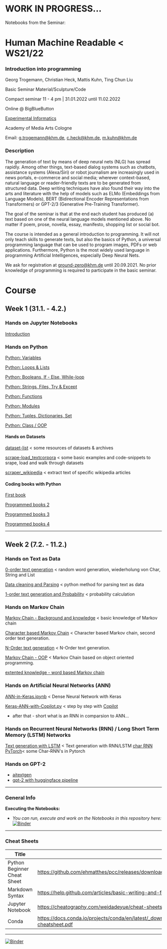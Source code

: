 # WORK IN PROGRESS...

Notebooks from the Seminar:

# Human Machine Readable < WS21/22

### Introduction into programming

Georg Trogemann, Christian Heck, Mattis Kuhn, Ting Chun Liu

Basic Seminar Material/Sculpture/Code

Compact seminar 11 - 4 pm | 31.01.2022 until 11.02.2022 

Online @ BigBlueButton

[Experimental Informatics](https://en.khm.de/exMedia_experimentelle_informatik/)

Academy of Media Arts Cologne

Email: g.trogemann@khm.de, c.heck@khm.de, m.kuhn@khm.de

### Description

The generation of text by means of deep neural nets (NLG) has spread rapidly. Among other things, text-based dialog systems such as chatbots, assistance systems (Alexa/Siri) or robot journalism are increasingly used in news portals, e-commerce and social media; wherever context-based, natural language or reader-friendly texts are to be generated from structured data. Deep writing techniques have also found their way into the arts and literature with the help of models such as ELMo (Embeddings from Language Models), BERT (Bidirectional Encoder Representations from Transformers) or GPT-2/3 (Generative Pre-Training Transformer).

The goal of the seminar is that at the end each student has produced (a) text based on one of the neural language models mentioned above. No matter if poem, prose, novella, essay, manifesto, shopping list or social bot.

The course is intended as a general introduction to programming. It will not only teach skills to generate texts, but also the basics of Python, a universal programming language that can be used to program images, PDFs or web applications. Furthermore, Python is the most widely used language in programming Artificial Intelligences, especially Deep Neural Nets.

We ask for registration at [ground-zero@khm.de](mailto:ground-zero@khm.de) until 20.09.2021. No prior knowledge of programming is required to participate in the basic seminar.

# Course

## Week 1 (31.1. - 4.2.)

### Hands on Jupyter Notebooks

[Introduction](https://github.com/experimental-informatics/how-to-make-human-machine-readable/blob/master/00_General-introductions/Introduction.ipynb)

### Hands on Python

[Python: Variables](https://github.com/experimental-informatics/how-to-make-human-machine-readable/blob/master/00_General-introductions/python_variables.ipynb)

[Python: Loops & Lists](https://github.com/experimental-informatics/how-to-make-human-machine-readable/blob/master/00_General-introductions/python_loops_lists.ipynb)

[Python: Booleans, If - Else, While-loop](https://github.com/experimental-informatics/how-to-make-human-machine-readable/blob/master/00_General-introductions/python_booleans_conditionals.ipynb)

[Python: Strings, Files, Try & Except](https://github.com/experimental-informatics/how-to-make-human-machine-readable/blob/master/00_General-introductions/python_strings_files_try.ipynb)

[Python: Functions](https://github.com/experimental-informatics/how-to-make-human-machine-readable/blob/master/00_General-introductions/python_functions.ipynb)

[Python: Modules](https://github.com/experimental-informatics/how-to-make-human-machine-readable/blob/master/00_General-introductions/python_modules_pypi.ipynb)

[Python: Tuples, Dictionaries, Set](https://github.com/experimental-informatics/how-to-make-human-machine-readable/blob/master/00_General-introductions/python_tuples_dictionaries_set.ipynb)

[Python: Class / OOP](https://github.com/experimental-informatics/how-to-make-human-machine-readable/blob/master/00_General-introductions/python_class.ipynb)

#### Hands on Datasets

[dataset-list](https://github.com/experimental-informatics/how-to-make-human-machine-readable/blob/master/00_General-introductions/dataset-list.ms) < some resources of datasets & archives

[scrape-load_textcorpora](https://github.com/experimental-informatics/how-to-make-human-machine-readable/blob/master/00_General-introductions/scrape-load_textcorpora.ipynb) < some basic examples and code-snippets to srape, load and walk through datasets

[scraper_wikipedia](https://github.com/experimental-informatics/how-to-make-human-machine-readable/blob/master/00_General-introductions/scraper_wikipedia.ipynb) < extract text of specific wikipedia articles

#### Coding books with Python

[First book](https://github.com/experimental-informatics/how-to-make-human-machine-readable/blob/master/00_General-introductions/books_1.ipynb)

[Programmed books 2](https://github.com/experimental-informatics/how-to-make-human-machine-readable/blob/master/00_General-introductions/books_2.ipynb)

[Programmed books 3](https://github.com/experimental-informatics/how-to-make-human-machine-readable/blob/master/00_General-introductions/books_3.ipynb)

[Programmed books 4](https://github.com/experimental-informatics/how-to-make-human-machine-readable/blob/master/00_General-introductions/books_4.ipynb)

---

## Week 2 (7.2. - 11.2.)

### Hands on Text as Data

[0-order text generation](https://github.com/experimental-informatics/how-to-make-human-machine-readable/blob/master/02_Markov-Chain/0-order_text_generation.ipynb) < random word generation, wiederholung von Char, String and List 

[Data cleaning and Parsing](https://github.com/experimental-informatics/how-to-make-human-machine-readable/blob/master/02_Markov-Chain/Data_cleaning_and_Parsing.ipynb) < python method for parsing text as data

[1-order text generation and Probability](https://github.com/experimental-informatics/how-to-make-human-machine-readable/blob/master/02_Markov-Chain/1-order_text_generation.ipynb) < probability calculation

### Hands on Markov Chain

[Markov Chain - Background and knowledge]() < basic knowledge of Markov chain

[Character based Markov Chain]() < Character based Markov chain, second order text generation.

[N-Order text generation]() < N-Order text generation.

[Markov Chain - OOP]() < Markov Chain based on object oriented programming.

[extented knowledge - word based Markov chain]()

### Hands on Artificial Neural Networks (ANN)

[ANN-in-Keras.ipynb]() < Dense Neural Network with Keras

[Keras-ANN-with-Copilot.py]() < step by step with [Copilot](https://copilot.github.com/)
* after that - short what is an RNN in comparsion to ANN...

### Hands on Recurrent Neural Networks (RNN) / Long Short Term Memory (LSTM) Networks

[Text generation with LSTM]() < Text generation with RNN/LSTM
[char RNN PyTorch]()< some Char-RNN's in Pytorch

### Hands on GPT-2

* [aitextgen]() 
* [gpt-2 with huggingface pipeline]() 

---

### General Info 

**Executing the Notebooks:**

- *You can run, execute and work on the Notebooks in this repository here:* [![Binder](https://mybinder.org/badge_logo.svg)](https://mybinder.org/v2/gh/experimental-informatics/how-to-make-human-machine-readable/HEAD)

<!--
**Folder in KHM-Cloud:**

- *[??Here??](https://wolke.khm.de/LINK?) you can find some material for the seminar*
-->
---
### Cheat Sheets

| Title                       | URL                                                          |
| --------------------------- | ------------------------------------------------------------ |
| Python Beginner Cheat Sheet | https://github.com/ehmatthes/pcc/releases/download/v1.0.0/beginners_python_cheat_sheet_pcc_all.pdf |
| Markdown Syntax             | https://help.github.com/articles/basic-writing-and-formatting-syntax/ |
| Jupyter Notebook            | https://cheatography.com/weidadeyue/cheat-sheets/jupyter-notebook/pdf_bw/ |
| Conda                       | https://docs.conda.io/projects/conda/en/latest/_downloads/843d9e0198f2a193a3484886fa28163c/conda-cheatsheet.pdf |

---

[![Binder](https://mybinder.org/badge_logo.svg)](https://mybinder.org/v2/gh/experimental-informatics/how-to-make-human-machine-readable/HEAD)
